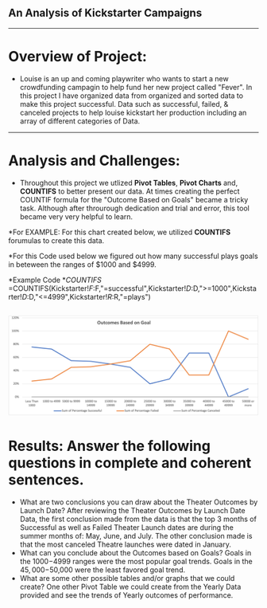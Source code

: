 ## An Analysis of Kickstarter Campaigns
---
# Overview of Project: 
* Louise is an up and coming playwriter who wants to start a new crowdfunding campagin to help fund her new project called "Fever". In this project I have organized data from organized and sorted data to make this project successful. Data such as successful, failed, & canceled projects to help louise kickstart her production including an array of different categories of Data. 
---
# Analysis and Challenges: 
* Throughout this project we utlized **Pivot Tables**, **Pivot Charts** and, **COUNTIFS** to better present our data. At times creating the perfect COUNTIF formula for the "Outcome Based on Goals" became a tricky task. Although after throurough dedication and trial and error, this tool became very very helpful to learn. 

*For EXAMPLE: For this chart created below, we utilized **COUNTIFS** forumulas to create this data. 

*For this Code used below we figured out how many successful plays goals in beteween the ranges of $1000 and $4999. 

*Example Code **COUNTIFS* =COUNTIFS(Kickstarter!$F:$F,"=successful",Kickstarter!$D:$D,">=1000",Kickstarter!$D:$D,"<=4999",Kickstarter!$R:$R,"=plays")

![Outcomes vs Goals](https://github.com/ABorden23/Kickstarter-Analysis-Data-Analytics-Project/blob/main/Resources/Outcomes_vs_Goals.png)
---
# Results: Answer the following questions in complete and coherent sentences.
* What are two conclusions you can draw about the Theater Outcomes by Launch Date? After reviewing the Theater Outcomes by Launch Date Data, the first conclusion made from the data is that the top 3 months of Successful as well as Failed Theater Launch dates are during the summer months of: May, June, and July.  The other conclusion made is that the most canceled Theatre launches were dated in January. 
* What can you conclude about the Outcomes based on Goals? Goals in the $1000-$4999 ranges were the most popular goal trends. Goals in the $45,000-$50,000 were the least favored goal trend. 
* What are some other possible tables and/or graphs that we could create? One other Pivot Table we could create from the Yearly Data provided and see the trends of Yearly outcomes of performance. 
